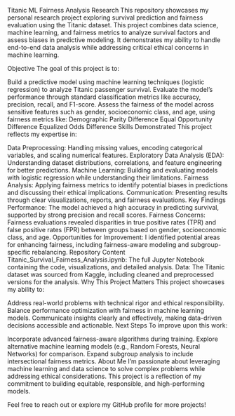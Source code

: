 Titanic ML Fairness Analysis Research
This repository showcases my personal research project exploring survival prediction and fairness evaluation using the Titanic dataset. This project combines data science, machine learning, and fairness metrics to analyze survival factors and assess biases in predictive modeling. It demonstrates my ability to handle end-to-end data analysis while addressing critical ethical concerns in machine learning.

Objective
The goal of this project is to:

Build a predictive model using machine learning techniques (logistic regression) to analyze Titanic passenger survival.
Evaluate the model’s performance through standard classification metrics like accuracy, precision, recall, and F1-score.
Assess the fairness of the model across sensitive features such as gender, socioeconomic class, and age, using fairness metrics like:
Demographic Parity Difference
Equal Opportunity Difference
Equalized Odds Difference
Skills Demonstrated
This project reflects my expertise in:

Data Preprocessing: Handling missing values, encoding categorical variables, and scaling numerical features.
Exploratory Data Analysis (EDA): Understanding dataset distributions, correlations, and feature engineering for better predictions.
Machine Learning: Building and evaluating models with logistic regression while understanding their limitations.
Fairness Analysis: Applying fairness metrics to identify potential biases in predictions and discussing their ethical implications.
Communication: Presenting results through clear visualizations, reports, and fairness evaluations.
Key Findings
Performance: The model achieved a high accuracy in predicting survival, supported by strong precision and recall scores.
Fairness Concerns: Fairness evaluations revealed disparities in true positive rates (TPR) and false positive rates (FPR) between groups based on gender, socioeconomic class, and age.
Opportunities for Improvement: I identified potential areas for enhancing fairness, including fairness-aware modeling and subgroup-specific rebalancing.
Repository Content
Titanic_Survival_Fairness_Analysis.ipynb: The full Jupyter Notebook containing the code, visualizations, and detailed analysis.
Data: The Titanic dataset was sourced from Kaggle, including cleaned and preprocessed versions for the analysis.
Why This Project Matters
This project showcases my ability to:

Address real-world problems with technical rigor and ethical responsibility.
Balance performance optimization with fairness in machine learning models.
Communicate insights clearly and effectively, making data-driven decisions accessible and actionable.
Next Steps
To improve upon this work:

Incorporate advanced fairness-aware algorithms during training.
Explore alternative machine learning models (e.g., Random Forests, Neural Networks) for comparison.
Expand subgroup analysis to include intersectional fairness metrics.
About Me
I’m passionate about leveraging machine learning and data science to solve complex problems while addressing ethical considerations. This project is a reflection of my commitment to building equitable, responsible, and high-performing models.

Feel free to reach out or explore my GitHub profile for more projects!
